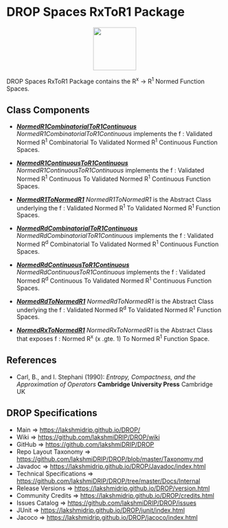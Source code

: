 # DROP Spaces RxToR1 Package

<p align="center"><img src="https://github.com/lakshmiDRIP/DROP/blob/master/DRIP_Logo.gif?raw=true" width="100"></p>

DROP Spaces RxToR1 Package contains the R<sup>x</sup> -> R<sup>1</sup> Normed Function Spaces.


## Class Components

 * [***NormedR1CombinatorialToR1Continuous***](https://github.com/lakshmiDRIP/DROP/tree/master/src/main/java/org/drip/spaces/rxtor1/NormedR1CombinatorialToR1Continuous.java)
 <i>NormedR1CombinatorialToR1Continuous</i> implements the f : Validated Normed R<sup>1</sup> Combinatorial
 To Validated Normed R<sup>1</sup> Continuous Function Spaces.

 * [***NormedR1ContinuousToR1Continuous***](https://github.com/lakshmiDRIP/DROP/tree/master/src/main/java/org/drip/spaces/rxtor1/NormedR1ContinuousToR1Continuous.java)
 <i>NormedR1ContinuousToR1Continuous</i> implements the f : Validated Normed R<sup>1</sup> Continuous To
 Validated Normed R<sup>1</sup> Continuous Function Spaces.

 * [***NormedR1ToNormedR1***](https://github.com/lakshmiDRIP/DROP/tree/master/src/main/java/org/drip/spaces/rxtor1/NormedR1ToNormedR1.java)
 <i>NormedR1ToNormedR1</i> is the Abstract Class underlying the f : Validated Normed R<sup>1</sup> To
 Validated Normed R<sup>1</sup> Function Spaces.

 * [***NormedRdCombinatorialToR1Continuous***](https://github.com/lakshmiDRIP/DROP/tree/master/src/main/java/org/drip/spaces/rxtor1/NormedRdCombinatorialToR1Continuous.java)
 <i>NormedRdCombinatorialToR1Continuous</i> implements the f : Validated Normed R<sup>d</sup> Combinatorial
 To Validated Normed R<sup>1</sup> Continuous Function Spaces.

 * [***NormedRdContinuousToR1Continuous***](https://github.com/lakshmiDRIP/DROP/tree/master/src/main/java/org/drip/spaces/rxtor1/NormedRdContinuousToR1Continuous.java)
 <i>NormedRdContinuousToR1Continuous</i> implements the f : Validated Normed R<sup>d</sup> Continuous To
 Validated Normed R<sup>1</sup> Continuous Function Spaces.

 * [***NormedRdToNormedR1***](https://github.com/lakshmiDRIP/DROP/tree/master/src/main/java/org/drip/spaces/rxtor1/NormedRdToNormedR1.java)
 <i>NormedRdToNormedR1</i> is the Abstract Class underlying the f : Validated Normed R<sup>d</sup> To
 Validated Normed R<sup>1</sup> Function Spaces.

 * [***NormedRxToNormedR1***](https://github.com/lakshmiDRIP/DROP/tree/master/src/main/java/org/drip/spaces/rxtor1/NormedRxToNormedR1.java)
 <i>NormedRxToNormedR1</i> is the Abstract Class that exposes f : Normed R<sup>x</sup> (x .gte. 1) To Normed
 R<sup>1</sup> Function Space.


## References

 * Carl, B., and I. Stephani (1990): <i>Entropy, Compactness, and the Approximation of Operators</i>
 	<b>Cambridge University Press</b> Cambridge UK 


## DROP Specifications

 * Main                     => https://lakshmidrip.github.io/DROP/
 * Wiki                     => https://github.com/lakshmiDRIP/DROP/wiki
 * GitHub                   => https://github.com/lakshmiDRIP/DROP
 * Repo Layout Taxonomy     => https://github.com/lakshmiDRIP/DROP/blob/master/Taxonomy.md
 * Javadoc                  => https://lakshmidrip.github.io/DROP/Javadoc/index.html
 * Technical Specifications => https://github.com/lakshmiDRIP/DROP/tree/master/Docs/Internal
 * Release Versions         => https://lakshmidrip.github.io/DROP/version.html
 * Community Credits        => https://lakshmidrip.github.io/DROP/credits.html
 * Issues Catalog           => https://github.com/lakshmiDRIP/DROP/issues
 * JUnit                    => https://lakshmidrip.github.io/DROP/junit/index.html
 * Jacoco                   => https://lakshmidrip.github.io/DROP/jacoco/index.html
